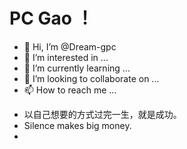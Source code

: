 #  PC Gao ！

- 👋 Hi, I’m @Dream-gpc
- 👀 I’m interested in ...
- 🌱 I’m currently learning ...
- 💞️ I’m looking to collaborate on ...
- 📫 How to reach me ...

* 以自己想要的方式过完一生，就是成功。  
* Silence makes big money.    
* 

<!---
Dream-gpc/Dream-gpc is a ✨ special ✨ repository because its `README.md` (this file) appears on your GitHub profile.
You can click the Preview link to take a look at your changes.
--->
